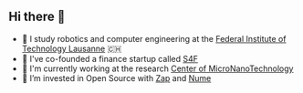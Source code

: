 ## Hi there 👋

- 🤖 I study robotics and computer engineering at the [Federal Institute of Technology Lausanne](https://epfl.ch) 🇨🇭
- 💼 I've co-founded a finance startup called [S4F](https://github.com/s4finance/)
- 🚧 I'm currently working at the research [Center of MicroNanoTechnology](https://cmi.epfl.ch)
- 🌱 I’m invested in Open Source with [Zap](https://github.com/l0uisgrange/zap) and [Nume](https://github.com/l0uisgrange/nume)
